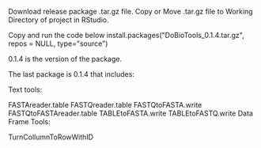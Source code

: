 Download release package .tar.gz file.
Copy or Move .tar.gz file to Working Directory of project in RStudio.

Copy and run the code below
install.packages("DoBioTools_0.1.4.tar.gz", repos = NULL, type="source")

0.1.4 is the version of the package.

The last package is 0.1.4 that includes:

Text tools:

FASTAreader.table
FASTQreader.table
FASTQtoFASTA.write
FASTQtoFASTAreader.table
TABLEtoFASTA.write
TABLEtoFASTQ.write
Data Frame Tools:

TurnCollumnToRowWithID
